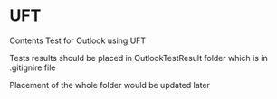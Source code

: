 # UFT

Contents Test for Outlook using UFT

Tests results should be placed in OutlookTestResult folder which is in .gitignire file

Placement of the whole folder would be updated later
